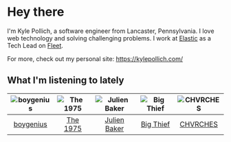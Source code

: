 # Hey there


I'm Kyle Pollich, a software engineer from Lancaster, Pennsylvania. I love web technology and solving challenging problems.
I work at [Elastic](https://www.elastic.co/) as a Tech Lead on [Fleet](https://www.elastic.co/guide/en/fleet/current/fleet-overview.html).

For more, check out my personal site: https://kylepollich.com/

## What I'm listening to lately

<!-- begin artists -->
  |![boygenius](https://i.scdn.co/image/ab6761610000f1781a6373c01e8b86e289859f57)|![The 1975](https://i.scdn.co/image/ab6761610000f17889348336354096fd4e36ca73)|![Julien Baker](https://i.scdn.co/image/ab6761610000f17809239cf62ab2187c023fcee4)|![Big Thief](https://i.scdn.co/image/ab6761610000f1781ecc55cb453871a124d224ef)|![CHVRCHES](https://i.scdn.co/image/ab6761610000f178ec93fdb668ef34df08f2c1e7)|
  |:---:|:---:|:---:|:---:|:---:|
  |[boygenius](https://open.spotify.com/artist/1hLiboQ98IQWhpKeP9vRFw)|[The 1975](https://open.spotify.com/artist/3mIj9lX2MWuHmhNCA7LSCW)|[Julien Baker](https://open.spotify.com/artist/12zbUHbPHL5DGuJtiUfsip)|[Big Thief](https://open.spotify.com/artist/5QdyldG4Fl4TPiOIeMNpBZ)|[CHVRCHES](https://open.spotify.com/artist/3CjlHNtplJyTf9npxaPl5w)|
<!-- end artists -->
